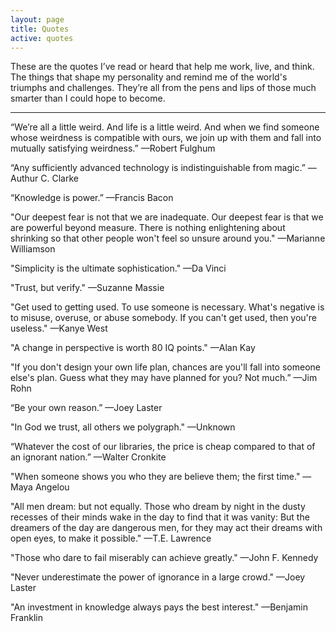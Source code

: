 ```yaml
---
layout: page
title: Quotes
active: quotes
---
```


These are the quotes I’ve read or heard that help me work, live, and think. The things that shape my personality and remind me of the world's triumphs and challenges. They’re all from the pens and lips of those much smarter than I could hope to become.

<hr>

“We’re all a little weird. And life is a little weird. And when we find someone whose weirdness is compatible with ours, we join up with them and fall into mutually satisfying weirdness.”
—Robert Fulghum

“Any sufficiently advanced technology is indistinguishable from magic.”
—Authur C. Clarke

“Knowledge is power.”
—Francis Bacon

"Our deepest fear is not that we are inadequate. Our deepest fear is that we are powerful beyond measure. There is nothing enlightening about shrinking so that other people won't feel so unsure around you."
—Marianne Williamson

"Simplicity is the ultimate sophistication."
—Da Vinci

"Trust, but verify."
—Suzanne Massie

"Get used to getting used. To use someone is necessary. What's negative is to misuse, overuse, or abuse somebody. If you can't get used, then you're useless."
—Kanye West

"A change in perspective is worth 80 IQ points."
—Alan Kay

"If you don't design your own life plan, chances are you'll fall into someone else's plan. Guess what they may have planned for you? Not much.”
—Jim Rohn

“Be your own reason.”
—Joey Laster

"In God we trust, all others we polygraph."
—Unknown

“Whatever the cost of our libraries, the price is cheap compared to that of an ignorant nation.”
—Walter Cronkite

"When someone shows you who they are believe them; the first time."
—Maya Angelou

"All men dream: but not equally. Those who dream by night in the dusty recesses of their minds wake in the day to find that it was vanity: But the dreamers of the day are dangerous men, for they may act their dreams with open eyes, to make it possible."
—T.E. Lawrence

"Those who dare to fail miserably can achieve greatly."
—John F. Kennedy

"Never underestimate the power of ignorance in a large crowd."
—Joey Laster

"An investment in knowledge always pays the best interest."
—Benjamin Franklin
